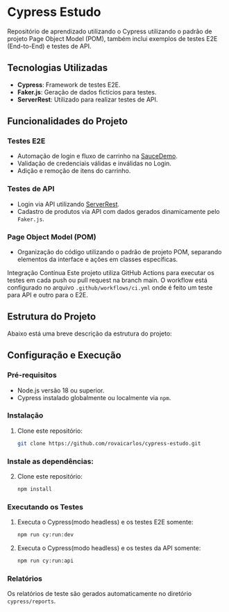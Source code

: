 # Cypress Estudo

Repositório de aprendizado utilizando o Cypress utilizando o padrão de projeto Page Object Model (POM), também inclui exemplos de testes E2E (End-to-End) e testes de API.

## Tecnologias Utilizadas
- **Cypress**: Framework de testes E2E.
- **Faker.js**: Geração de dados fictícios para testes.
- **ServerRest**: Utilizado para realizar testes de API.

## Funcionalidades do Projeto
### Testes E2E
- Automação de login e fluxo de carrinho na [SauceDemo](https://www.saucedemo.com/).
- Validação de credenciais válidas e inválidas no Login.
- Adição e remoção de itens do carrinho.

### Testes de API
- Login via API utilizando [ServerRest](l).
- Cadastro de produtos via API com dados gerados dinamicamente pelo ```Faker.js```.

### Page Object Model (POM)
- Organização do código utilizando o padrão de projeto POM, separando elementos da interface e ações em classes específicas.

Integração Contínua
Este projeto utiliza GitHub Actions para executar os testes em cada push ou pull request na branch main. O workflow está configurado no arquivo ```.github/workflows/ci.yml``` onde é feito um teste para API e outro para o E2E.

## Estrutura do Projeto
Abaixo está uma breve descrição da estrutura do projeto:

## Configuração e Execução
### Pré-requisitos
- Node.js versão 18 ou superior.
- Cypress instalado globalmente ou localmente via `npm`.

### Instalação
1. Clone este repositório:
   ```bash
   git clone https://github.com/rovaicarlos/cypress-estudo.git

### Instale as dependências:
2. Clone este repositório:
   ```bash
   npm install

### Executando os Testes
1. Executa o Cypress(modo headless) e os testes E2E somente:
   ```bash
   npm run cy:run:dev

2. Executa o Cypress(modo headless) e os testes da API somente:
   ```bash
   npm run cy:run:api

### Relatórios
Os relatórios de teste são gerados automaticamente no diretório ```cypress/reports```.
